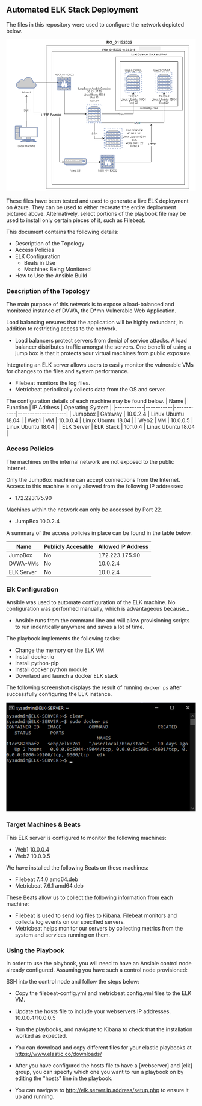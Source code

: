 ## Automated ELK Stack Deployment

The files in this repository were used to configure the network depicted below.

![](ELK-Diagram.png)


These files have been tested and used to generate a live ELK deployment on Azure. They can be used to either recreate the entire deployment pictured above. Alternatively, select portions of the playbook file may be used to install only certain pieces of it, such as Filebeat.

[](Ansible/filebeat-playbook.yml)
  
[](Ansible/metricbeat-playbook.yml)

This document contains the following details:
- Description of the Topology
- Access Policies
- ELK Configuration
  - Beats in Use
  - Machines Being Monitored
- How to Use the Ansible Build


### Description of the Topology

The main purpose of this network is to expose a load-balanced and monitored instance of DVWA, the D*mn Vulnerable Web Application.

Load balancing ensures that the application will be highly redundant, in addition to restricting access to the network.
- Load balancers protect servers from denial of service attacks. A load balancer distributes traffic amongst the servers. One benefit of using a jump box is that it protects your virtual machines from public exposure.

Integrating an ELK server allows users to easily monitor the vulnerable VMs for changes to the files and system performance.
- Filebeat monitors the log files.
- Metricbeat periodically collects data from the OS and server.

The configuration details of each machine may be found below.
| Name       | Function  | IP Address | Operating System   |
|------------|-----------|------------|--------------------|
| Jumpbox    |  Gateway  | 10.0.2.4   | Linux Ubuntu 18.04 |
| Web1       |     VM    | 10.0.0.4   | Linux Ubuntu 18.04 |
| Web2       |     VM    | 10.0.0.5   | Linux Ubuntu 18.04 |
| ELK Server | ELK Stack | 10.1.0.4   | Linux Ubuntu 18.04 |

### Access Policies

The machines on the internal network are not exposed to the public Internet. 

Only the JumpBox machine can accept connections from the Internet. Access to this machine is only allowed from the following IP addresses:
- 172.223.175.90

Machines within the network can only be accessed by Port 22.
- JumpBox 10.0.2.4

A summary of the access policies in place can be found in the table below.

|    Name    | Publicly Accesable | Allowed IP Address |
|------------|--------------------|--------------------|
|   JumpBox  |         No         |   172.223.175.90   |
|  DVWA-VMs  |         No         |      10.0.2.4      |
| ELK Server |         No         |      10.0.2.4      |

### Elk Configuration

Ansible was used to automate configuration of the ELK machine. No configuration was performed manually, which is advantageous because...
- Ansible runs from the command line and will allow provisioning scripts to run indentically anywhere and saves a lot of time.

The playbook implements the following tasks:
- Change the memory on the ELK VM
- Install docker.io
- Install python-pip
- Install docker python module
- Downlaod and launch a docker ELK stack

The following screenshot displays the result of running `docker ps` after successfully configuring the ELK instance.

![](ELK-status.png)

### Target Machines & Beats
This ELK server is configured to monitor the following machines:
- Web1 10.0.0.4
- Web2 10.0.0.5

We have installed the following Beats on these machines:
- Filebeat 7.4.0 amd64.deb
- Metricbeat 7.6.1 amd64.deb

These Beats allow us to collect the following information from each machine:
- Filebeat is used to send log files to Kibana. Filebeat monitors and collects log events on our specified servers.
- Metricbeat helps monitor our servers by collecting metrics from the system and services running on them.

### Using the Playbook
In order to use the playbook, you will need to have an Ansible control node already configured. Assuming you have such a control node provisioned: 

SSH into the control node and follow the steps below:
- Copy the filebeat-config.yml and metricbeat.config.yml files to the ELK VM.
- Update the hosts file to include your webservers IP addresses. 10.0.0.4/10.0.0.5
- Run the playbooks, and navigate to Kibana to check that the installation worked as expected.

- You can download and copy different files for your elastic playbooks at https://www.elastic.co/downloads/ 
- After you have configured the hosts file to have a [webserver] and [elk] group, you can specify which one you want to run a playbook on by editing the "hosts" line in the playbook.
- You can navigate to http://elk.server.ip.address/setup.php to ensure it up and running.

